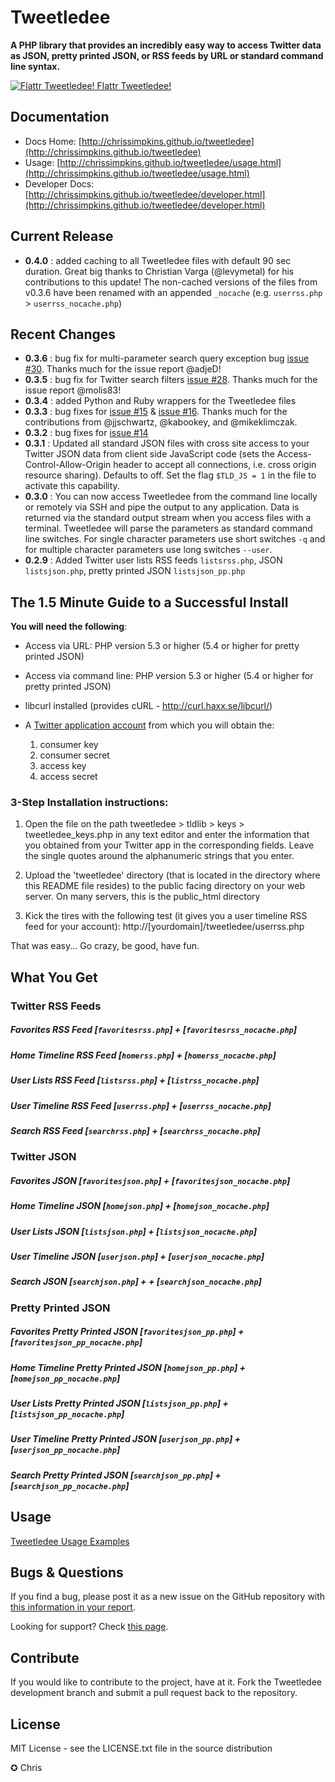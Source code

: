 Tweetledee
==========

**A PHP library that provides an incredibly easy way to access Twitter data as JSON, pretty printed JSON, or RSS feeds by URL or standard command line syntax.**

<a href="https://flattr.com/submit/auto?user_id=pixsied&url=http://github.com/chrissimpkins/tweetledee&title=Tweetledee&description=Tweetledee&language=en_GB&tags=Twitter,RSS,JSON,feed,programming,developer&category=software"><img src="https://flattr.com/_img/icons/flattr_logo_16.png" alt="Flattr Tweetledee!" /> Flattr Tweetledee!</a>

## Documentation
- Docs Home: [http://chrissimpkins.github.io/tweetledee](http://chrissimpkins.github.io/tweetledee)
- Usage: [http://chrissimpkins.github.io/tweetledee/usage.html](http://chrissimpkins.github.io/tweetledee/usage.html)
- Developer Docs: [http://chrissimpkins.github.io/tweetledee/developer.html](http://chrissimpkins.github.io/tweetledee/developer.html)

## Current Release
- <b>0.4.0</b> : added caching to all Tweetledee files with default 90 sec duration.  Great big thanks to Christian Varga (@levymetal) for his contributions to this update!  The non-cached versions of the files from v0.3.6 have been renamed with an appended `_nocache` (e.g. `userrss.php` > `userrss_nocache.php`)

## Recent Changes
- <b>0.3.6</b> : bug fix for multi-parameter search query exception bug [issue #30](https://github.com/chrissimpkins/tweetledee/issues/30).  Thanks much for the issue report @adjeD!
- <b>0.3.5</b> : bug fix for Twitter search filters [issue #28](https://github.com/chrissimpkins/tweetledee/issues/28).  Thanks much for the issue report @molis83!
- <b>0.3.4</b> : added Python and Ruby wrappers for the Tweetledee files
- <b>0.3.3</b> : bug fixes for [issue #15](https://github.com/chrissimpkins/tweetledee/issues/15) & [issue #16](https://github.com/chrissimpkins/tweetledee/issues/16).  Thanks much for the contributions from @jjschwartz, @kabookey, and @mikeklimczak.
- <b>0.3.2</b> : bug fixes for [issue #14](https://github.com/chrissimpkins/tweetledee/issues/14)
- <b>0.3.1</b> : Updated all standard JSON files with cross site access to your Twitter JSON data from client side JavaScript code (sets the Access-Control-Allow-Origin header to accept all connections, i.e. cross origin resource sharing). Defaults to off.  Set the flag `$TLD_JS = 1` in the file to activate this capability.
- <b>0.3.0</b> : You can now access Tweetledee from the command line locally or remotely via SSH and pipe the output to any application.  Data is returned via the standard output stream when you access files with a terminal.  Tweetledee will parse the parameters as standard command line switches.  For single character parameters use short switches <code>-q</code> and for multiple character parameters use long switches <code>--user</code>.
- <b>0.2.9</b> : Added Twitter user lists RSS feeds <code>listsrss.php</code>, JSON <code>listsjson.php</code>, pretty printed JSON <code>listsjson_pp.php</code>

## The 1.5 Minute Guide to a Successful Install
**You will need the following**:
 - Access via URL: PHP version 5.3 or higher (5.4 or higher for pretty printed JSON)
 - Access via command line: PHP version 5.3 or higher (5.4 or higher for pretty printed JSON)
 - libcurl installed (provides cURL - http://curl.haxx.se/libcurl/)
 - A <a href="https://dev.twitter.com/apps/new">Twitter application account</a> from which you will obtain the:

	1) consumer key
	2) consumer secret
	3) access key
	4) access secret

### 3-Step Installation instructions:

1. Open the file on the path tweetledee > tldlib > keys > tweetledee_keys.php in any text editor and enter the information that you obtained from your Twitter app in the corresponding fields.  Leave the single quotes around the alphanumeric strings that you enter.

2. Upload the 'tweetledee' directory (that is located in the directory where this README file resides) to the public facing directory on your web server.  On many servers, this is the public_html directory

3. Kick the tires with the following test (it gives you a user timeline RSS feed for your account):
	http://[yourdomain]/tweetledee/userrss.php

That was easy... Go crazy, be good, have fun.

## What You Get
### Twitter RSS Feeds
##### Favorites RSS Feed [<code>favoritesrss.php</code>] + [<code>favoritesrss_nocache.php</code>]
##### Home Timeline RSS Feed [<code>homerss.php</code>] + [<code>homerss_nocache.php</code>]
##### User Lists RSS Feed [<code>listsrss.php</code>] + [<code>listrss_nocache.php</code>]
##### User Timeline RSS Feed [<code>userrss.php</code>] + [<code>userrss_nocache.php</code>]
##### Search RSS Feed [<code>searchrss.php</code>] + [<code>searchrss_nocache.php</code>]

### Twitter JSON
##### Favorites JSON [<code>favoritesjson.php</code>] + [<code>favoritesjson_nocache.php</code>]
##### Home Timeline JSON [<code>homejson.php</code>] + [<code>homejson_nocache.php</code>]
##### User Lists JSON [<code>listsjson.php</code>] + [<code>listsjson_nocache.php</code>]
##### User Timeline JSON [<code>userjson.php</code>] + [<code>userjson_nocache.php</code>]
##### Search JSON [<code>searchjson.php</code>] + + [<code>searchjson_nocache.php</code>]

### Pretty Printed JSON
##### Favorites Pretty Printed JSON [<code>favoritesjson_pp.php</code>] + [<code>favoritesjson_pp_nocache.php</code>]
##### Home Timeline Pretty Printed JSON [<code>homejson_pp.php</code>] + [<code>homejson_pp_nocache.php</code>]
##### User Lists Pretty Printed JSON [<code>listsjson_pp.php</code>] + [<code>listsjson_pp_nocache.php</code>]
##### User Timeline Pretty Printed JSON [<code>userjson_pp.php</code>] + [<code>userjson_pp_nocache.php</code>]
##### Search Pretty Printed JSON [<code>searchjson_pp.php</code>] + [<code>searchjson_pp_nocache.php</code>]

## Usage
<a href="http://chrissimpkins.github.io/tweetledee/usage.html">Tweetledee Usage Examples</a>

## Bugs & Questions
If you find a bug, please post it as a new issue on the GitHub repository with <a href="http://chrissimpkins.github.io/tweetledee/support.html#bug-reporting">this information in your report</a>.

Looking for support? Check <a href="http://chrissimpkins.github.io/tweetledee/support.html">this page</a>.


## Contribute
If you would like to contribute to the project, have at it.  Fork the Tweetledee development branch and submit a pull request back to the repository.

## License
MIT License - see the LICENSE.txt file in the source distribution

✪ Chris

